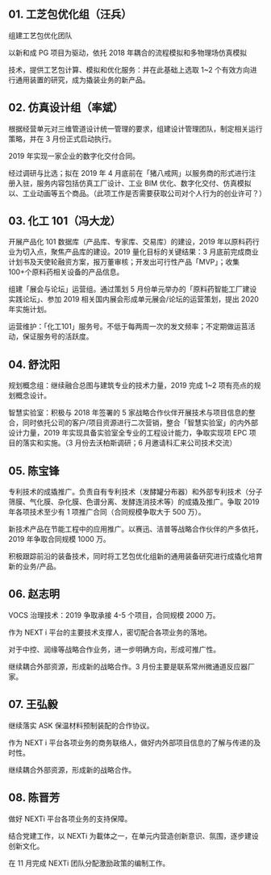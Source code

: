 ## 01. 工芝包优化组（汪兵）

组建工艺包优化团队

以新和成 PG 项目为驱动，依托 2018 年耦合的流程模拟和多物理场仿真模拟

技术，提供工艺包计算、模拟和优化服务：并在此基础上选取 1~2 个有效方向进行通用装置的研究，成为撬装业务的新产品。

## 02. 仿真设计组（率斌）

根据经营单元对三维管道设计统一管理的要求，组建设计管理团队，制定相关运行策略，并在 3 月份正式启动执行。

2019 年实现一家企业的数字化交付合同。

经过调研与比选；拟在 2019 年 4 月底前在「猪八戒网」以服务商的形式进行注册入驻，服务内容包括仿真工厂设计、工业 BIM 优化、数字化交付、仿真模拟以、工业动画等五个商品。（此项工作是否需要获取公司对个人行为的创业许可？）

## 03. 化工 101（冯大龙）

开展产品化 101 数据库（产品库、专家库、交易库）的建设，2019 年以原料药行业为切入点，聚焦产品库的建设。2019 量化目标的关键结果：3 月底前完成商业计划书及天使轮融资方案，报万董审核；开发出可行性产品「MVP」；收集 100+个原料药相关设备的产品信息。

组建「展会与论坛」运营组。通过策划 5 月份单元举办的「原料药智能工厂建设实践论坛」、参加 2019 相关国内展会形成单元展会/论坛的运营策划，提出 2020 年实施计划。

运营维护：「化工101」服务号。不低于每两周一次的发文频率；不定期做运莒活动，保证服务号的活跃度。

## 04. 舒沈阳

规划概念组：继续融合总图与建筑专业的技术力量，2019 完成 1~2 项有亮点的规划概念设计。

智慧实验室：积极与 2018 年签署的 5 家战略合作伙伴开展技术与项目信息的整合，同时依托公司的客户/项目资源进行二次营销，整合「智慧实验室」的内外部设计力量，2019 年实现具备实验室全专业的工程设计能力，争取实现项 EPC 项目的落实和实施。（3 月份去沃柏斯调研；6 月邀请科汇来公司技术交流）

## 05. 陈宝锋

专利技术的成撬推广。负责自有专利技术（发酵罐分布器）和外部专利技术（分子筛膜、气化膜、杂化膜、色谱分离、发酵连消技术等）的成撬及推广。争取 2019 年各项技术至少有 1 项推广合同（合同规模争取大于 500 万）。

新技术产品在节能工程中的应用推广。以赛迅、洁普等战略合作伙伴的产多依托，2019 年争取合同规模 1000 万。

积极跟踪前沿的装备技术，同时将工艺包优化组新的通用装备研究进行成撬化培育新的业务/产品。

## 06. 赵志明

VOCS 治理技术：2019 争取承接 4-5 个项目，合同规模 2000 万。

作为 NEXT i 平台的主要技术支撑人，密切配合各项业务的落地。

对于中控、润缘等战略合作业务，进一步明确方向，形成可推广性。

继续耦合外部资源，形成新的战略合作。3 月份主要是联系常州微通道反应器厂家。

## 07. 王弘毅

继续落实 ASK 保温材料预制装配的合作协议。

作为 NEXT i 平台各项业务的商务联络人，做好内外部项目信息的了解与传递的及时性。

继续耦合外部资源，形成新的战略合作。

## 08. 陈晋芳

做好 NEXTi 平台各项业务的支持保障。

结合党建工作，以 NEXTi 为載体之一，在单元内营造创新意识、氛围，逐步建设创新文化。

在 11 月完成 NEXTi 团队分配激励政策的编制工作。